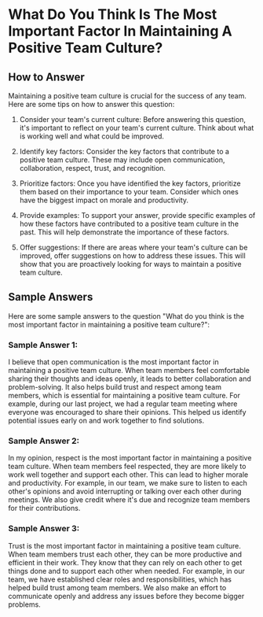 What Do You Think Is The Most Important Factor In Maintaining A Positive Team Culture?
=============================================================================================================

How to Answer
-------------

Maintaining a positive team culture is crucial for the success of any team. Here are some tips on how to answer this question:

1. Consider your team's current culture: Before answering this question, it's important to reflect on your team's current culture. Think about what is working well and what could be improved.

2. Identify key factors: Consider the key factors that contribute to a positive team culture. These may include open communication, collaboration, respect, trust, and recognition.

3. Prioritize factors: Once you have identified the key factors, prioritize them based on their importance to your team. Consider which ones have the biggest impact on morale and productivity.

4. Provide examples: To support your answer, provide specific examples of how these factors have contributed to a positive team culture in the past. This will help demonstrate the importance of these factors.

5. Offer suggestions: If there are areas where your team's culture can be improved, offer suggestions on how to address these issues. This will show that you are proactively looking for ways to maintain a positive team culture.

Sample Answers
--------------

Here are some sample answers to the question "What do you think is the most important factor in maintaining a positive team culture?":

### Sample Answer 1:

I believe that open communication is the most important factor in maintaining a positive team culture. When team members feel comfortable sharing their thoughts and ideas openly, it leads to better collaboration and problem-solving. It also helps build trust and respect among team members, which is essential for maintaining a positive team culture. For example, during our last project, we had a regular team meeting where everyone was encouraged to share their opinions. This helped us identify potential issues early on and work together to find solutions.

### Sample Answer 2:

In my opinion, respect is the most important factor in maintaining a positive team culture. When team members feel respected, they are more likely to work well together and support each other. This can lead to higher morale and productivity. For example, in our team, we make sure to listen to each other's opinions and avoid interrupting or talking over each other during meetings. We also give credit where it's due and recognize team members for their contributions.

### Sample Answer 3:

Trust is the most important factor in maintaining a positive team culture. When team members trust each other, they can be more productive and efficient in their work. They know that they can rely on each other to get things done and to support each other when needed. For example, in our team, we have established clear roles and responsibilities, which has helped build trust among team members. We also make an effort to communicate openly and address any issues before they become bigger problems.
